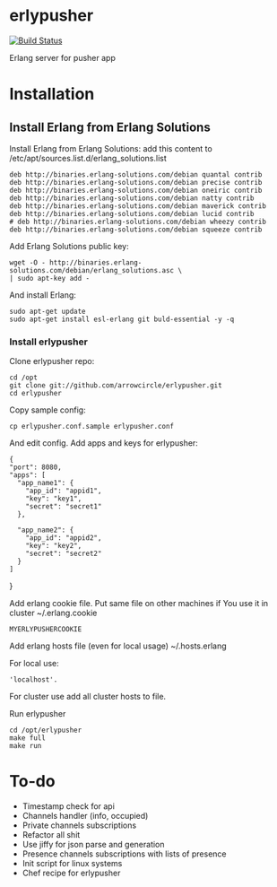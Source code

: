 erlypusher
==========

[![Build Status](https://travis-ci.org/arrowcircle/erlypusher.png?branch=master)](https://travis-ci.org/arrowcircle/erlypusher)

Erlang server for pusher app

# Installation
## Install Erlang from Erlang Solutions
Install Erlang from Erlang Solutions: add this content to /etc/apt/sources.list.d/erlang_solutions.list

	deb http://binaries.erlang-solutions.com/debian quantal contrib
    deb http://binaries.erlang-solutions.com/debian precise contrib
    deb http://binaries.erlang-solutions.com/debian oneiric contrib
    deb http://binaries.erlang-solutions.com/debian natty contrib
    deb http://binaries.erlang-solutions.com/debian maverick contrib
    deb http://binaries.erlang-solutions.com/debian lucid contrib
    # deb http://binaries.erlang-solutions.com/debian wheezy contrib
    deb http://binaries.erlang-solutions.com/debian squeeze contrib

Add Erlang Solutions public key:

	wget -O - http://binaries.erlang-solutions.com/debian/erlang_solutions.asc \
    | sudo apt-key add -
And install Erlang:

	sudo apt-get update
	sudo apt-get install esl-erlang git buld-essential -y -q

### Install erlypusher
Clone erlypusher repo:

	cd /opt
	git clone git://github.com/arrowcircle/erlypusher.git
	cd erlypusher

Copy sample config:

	cp erlypusher.conf.sample erlypusher.conf

And edit config. Add apps and keys for erlypusher:

	{
    "port": 8080,
    "apps": [
      "app_name1": {
        "app_id": "appid1",
        "key": "key1",
        "secret": "secret1"
      },

      "app_name2": {
        "app_id": "appid2",
        "key": "key2",
        "secret": "secret2"
      }
    ]
  }

Add erlang cookie file. Put same file on other machines if You use it in cluster ~/.erlang.cookie

	MYERLYPUSHERCOOKIE

Add erlang hosts file (even for local usage) ~/.hosts.erlang

For local use:

	'localhost'.

For cluster use add all cluster hosts to file.

Run erlypusher

	cd /opt/erlypusher
	make full
	make run

# To-do
* Timestamp check for api
* Channels handler (info, occupied)
* Private channels subscriptions
* Refactor all shit
* Use jiffy for json parse and generation
* Presence channels subscriptions with lists of presence
* Init script for linux systems
* Chef recipe for erlypusher


